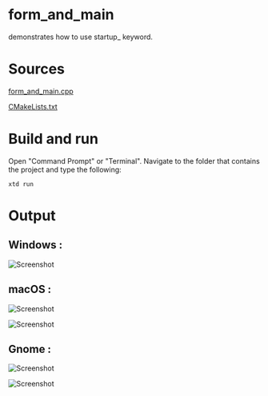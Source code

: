 # form_and_main

demonstrates how to use startup_ keyword.

# Sources

[form_and_main.cpp](form_and_main.cpp)

[CMakeLists.txt](CMakeLists.txt)

# Build and run

Open "Command Prompt" or "Terminal". Navigate to the folder that contains the project and type the following:

```shell
xtd run
```

# Output

## Windows :

![Screenshot](../../../docs/pictures/examples/form_and_main_w.png)

## macOS :

![Screenshot](../../../docs/pictures/examples/form_and_main_m.png)

![Screenshot](../../../docs/pictures/examples/form_and_main_md.png)

## Gnome :

![Screenshot](../../../docs/pictures/examples/form_and_main_g.png)

![Screenshot](../../../docs/pictures/examples/form_and_main_gd.png)
